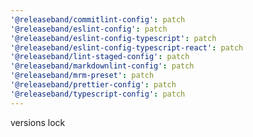 ```yaml
---
'@releaseband/commitlint-config': patch
'@releaseband/eslint-config': patch
'@releaseband/eslint-config-typescript': patch
'@releaseband/eslint-config-typescript-react': patch
'@releaseband/lint-staged-config': patch
'@releaseband/markdownlint-config': patch
'@releaseband/mrm-preset': patch
'@releaseband/prettier-config': patch
'@releaseband/typescript-config': patch
---
```


versions lock

